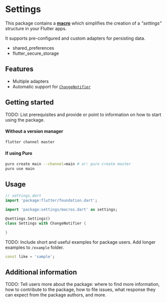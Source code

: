 <!--
This README describes the package. If you publish this package to pub.dev,
this README's contents appear on the landing page for your package.

For information about how to write a good package README, see the guide for
[writing package pages](https://dart.dev/tools/pub/writing-package-pages).

For general information about developing packages, see the Dart guide for
[creating packages](https://dart.dev/guides/libraries/create-packages)
and the Flutter guide for
[developing packages and plugins](https://flutter.dev/to/develop-packages).
-->

# Settings

This package contains a [**macro**](https://dart.dev/language/macros) which simplifies the creation of a *"settings"* structure in your Flutter apps.

It supports pre-configured and custom adapters for persisting data.
- shared_preferences
- flutter_secure_storage

## Features

- Multiple adapters
- Automatic support for [`ChangeNotifier`](https://api.flutter.dev/flutter/foundation/ChangeNotifier-class.html)

## Getting started

TODO: List prerequisites and provide or point to information on how to
start using the package.

#### Without a version manager
```sh
flutter channel master
```

#### If using Puro
```sh
puro create main --channel=main # or: puro create master
puro use main
```

## Usage

```dart
// settings.dart
import 'package:flutter/foundation.dart';

import 'package:settings/macros.dart' as settings;

@settings.Settings()
class Settings with ChangeNotifier {

}
```

TODO: Include short and useful examples for package users. Add longer examples
to `/example` folder.

```dart
const like = 'sample';
```

## Additional information

TODO: Tell users more about the package: where to find more information, how to
contribute to the package, how to file issues, what response they can expect
from the package authors, and more.
